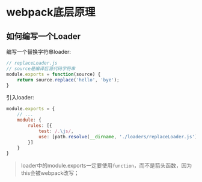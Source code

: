 # webpack底层原理

## 如何编写一个Loader

编写一个替换字符串loader:

```js
// replaceLoader.js
// source是编译后源代码字符串
module.exports = function(source) {
    return source.replace('hello', 'bye');
}
```

引入loader:

```js
module.exports = {
    // ...
    module: {
        rules: [{
            test: /.\js/,
            use: [path.resolve(__dirname, './loaders/replaceLoader.js')]
        }]
    }
}
```

> loader中的module.exports一定要使用`function`，而不是箭头函数，因为this会被webpack改写；